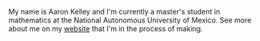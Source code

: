 My name is Aaron Kelley and I'm currently a master's student in mathematics at the National Autonomous University of Mexico. See more about me on my [website](https://akel123.github.io) that I'm in the process of making.

<!---
akel123/akel123 is a ✨ special ✨ repository because its `README.md` (this file) appears on your GitHub profile.
You can click the Preview link to take a look at your changes.
--->

